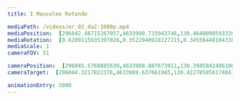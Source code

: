 ```yaml
---
title: I Mausoleo Rotondo

mediaPath: /videos/mr_02_da2-1080p.mp4
mediaPosition:  [296042.48715267057,4633990.733943746,130.46400905933385]
mediaRotation:  [0.6209115935397026,0.3522940928127215,0.3455644810433871,0.60905078164178]
mediaScale: 1
cameraFOV: 31

cameraPosition:  [296045.5768885639,4633988.887673911,130.39458424861004]
cameraTarget:  [296044.3217822376,4633989.637661945,130.42278585617484]

animationEntry: 5000
---
```

